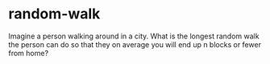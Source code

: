 # random-walk

Imagine a person walking around in a city. What is the longest random walk the person can do so that they on average you will end up n blocks or fewer from home?